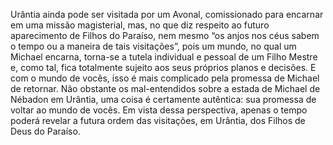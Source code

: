 ﻿Urântia ainda pode ser visitada por um Avonal, comissionado para encarnar em uma missão magisterial, mas, no que diz respeito ao futuro aparecimento de Filhos do Paraíso, nem mesmo “os anjos nos céus sabem o tempo ou a maneira de tais visitações”, pois um mundo, no qual um Michael encarna, torna-se a tutela individual e pessoal de um Filho Mestre e, como tal, fica totalmente sujeito aos seus próprios planos e decisões. E com o mundo de vocês, isso é mais complicado pela promessa de Michael de retornar. Não obstante os mal-entendidos sobre a  estada de Michael de Nébadon em Urântia, uma coisa é certamente autêntica: sua promessa de voltar ao mundo de vocês. Em vista dessa perspectiva, apenas o tempo poderá revelar a futura ordem das visitações, em Urântia, dos Filhos de Deus do Paraíso.